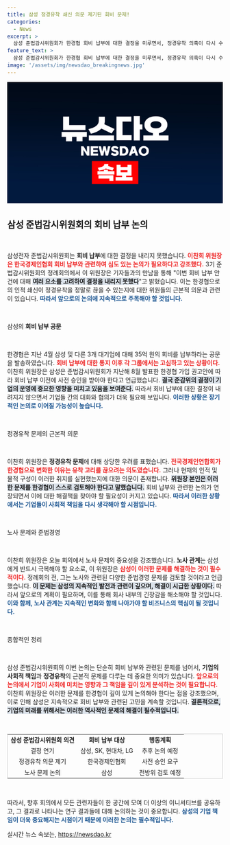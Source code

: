```yaml
---
title: 삼성 정경유착 쇄신 의문 제기된 회비 문제!
categories:
  - News
excerpt: >
  삼성 준법감시위원회가 한경협 회비 납부에 대한 결정을 미루면서, 정경유착 의혹이 다시 수면 위로 떠올랐습니다. 이찬희 위원장은 이 사안의 근본적 문제를 강조하며, 논의 장기화 가능성을 시사했습니다.
feature_text: >
  삼성 준법감시위원회가 한경협 회비 납부에 대한 결정을 미루면서, 정경유착 의혹이 다시 수면 위로 떠올랐습니다. 이찬희 위원장은 이 사안의 근본적 문제를 강조하며, 논의 장기화 가능성을 시사했습니다.
image: '/assets/img/newsdao_breakingnews.jpg'
---
```


<p><img src="/assets/img/newsdao_breakingnews.jpg" alt="ranknews 속보" /></p>

<h2 data-ke-size="size26">삼성 준법감시위원회의 회비 납부 논의</h2>

<p data-ke-size="size16">&nbsp;</p>

<p>삼성전자 준법감시위원회는 <b>회비 납부</b>에 대한 결정을 내리지 못했습니다. <b><span style="color: #ee2323;">이찬희 위원장은 한국경제인협회 회비 납부와 관련하여 심도 있는 논의가 필요하다고 강조했다.</span></b> 3기 준법감시위원회의 정례회의에서 이 위원장은 기자들과의 만남을 통해 "이번 회비 납부 안건에 대해 <b><span style="background-color: #21538527;">여러 요소를 고려하여 결정을 내리지 못했다</span></b>"고 밝혔습니다. 이는 한경협으로의 인적 쇄신이 정경유착을 정말로 끊을 수 있는지에 대한 위원들의 근본적 의문과 관련이 있습니다. <b><span style="color: #1a5490;">따라서 앞으로의 논의에 지속적으로 주목해야 할 것입니다.</span></b></p>

<p data-ke-size="size16">&nbsp;</p>

<p>삼성의 <b>회비 납부 공문</b></p>

<p data-ke-size="size16">&nbsp;</p>

<p>한경협은 지난 4월 삼성 및 다른 3개 대기업에 대해 35억 원의 회비를 납부하라는 공문을 발송하였습니다. <b><span style="color: #ee2323;">회비 납부에 대한 통지 이후 각 그룹에서는 고심하고 있는 상황이다.</span></b> 이찬희 위원장은 삼성은 준법감시위원회가 지난해 8월 발표한 한경협 가입 권고안에 따라 회비 납부 이전에 사전 승인을 받아야 한다고 언급했습니다. <b><span style="background-color: #21538527;">결국 준감위의 결정이 기업의 운영에 중요한 영향을 미치고 있음을 보여준다.</span></b> 따라서 회비 납부에 대한 결정이 내려지지 않으면서 기업들 간의 대화와 협의가 더욱 필요해 보입니다. <b><span style="color: #1a5490;">이러한 상황은 장기적인 논의로 이어질 가능성이 높습니다.</span></b></p>

<p data-ke-size="size16">&nbsp;</p>

<p>정경유착 문제의 근본적 의문 </p>

<p data-ke-size="size16">&nbsp;</p>

<p>이찬희 위원장은 <b>정경유착 문제</b>에 대해 상당한 우려를 표했습니다. <b><span style="color: #ee2323;">전국경제인연합회가 한경협으로 변화한 이유는 유착 고리를 끊으려는 의도였습니다.</span></b> 그러나 현재의 인적 및 물적 구성이 이러한 취지를 실현했는지에 대한 의문이 존재합니다. <b><span style="background-color: #21538527;">위원장 본인은 이러한 문제를 한경협이 스스로 검토해야 한다고 말했습니다.</span></b> 회비 납부와 관련한 논의가 연장되면서 이에 대한 해결책을 찾아야 할 필요성이 커지고 있습니다. <b><span style="color: #1a5490;">따라서 이러한 상황에서는 기업들이 사회적 책임을 다시 생각해야 할 시점입니다.</span></b></p>

<p data-ke-size="size16">&nbsp;</p>

<p>노사 문제와 준법경영 </p>

<p data-ke-size="size16">&nbsp;</p>

<p>이찬희 위원장은 오늘 회의에서 노사 문제의 중요성을 강조했습니다. <b>노사 관계</b>는 삼성에게 반드시 극복해야 할 요소로, 이 위원장은 <b><span style="color: #ee2323;">삼성이 이러한 문제를 해결하는 것이 필수적이다.</span></b> 정례회의 전, 그는 노사와 관련된 다양한 준법경영 문제를 검토할 것이라고 언급했습니다. <b><span style="background-color: #21538527;">이 문제는 삼성의 지속적인 발전과 관련이 깊으며, 해결이 시급한 상황이다.</span></b> 따라서 앞으로의 계획이 필요하며, 이를 통해 회사 내부의 긴장감을 해소해야 할 것입니다. <b><span style="color: #1a5490;">이와 함께, 노사 관계는 지속적인 변화와 함께 나아가야 할 비즈니스의 핵심이 될 것입니다.</span></b></p>

<p data-ke-size="size16">&nbsp;</p>

<p>종합적인 정리 </p>

<p data-ke-size="size16">&nbsp;</p>

<p>삼성 준법감시위원회의 이번 논의는 단순히 회비 납부와 관련된 문제를 넘어서, <b>기업의 사회적 책임</b>과 <b>정경유착</b>의 근본적 문제를 다루는 데 중요한 의미가 있습니다. <b><span style="color: #ee2323;">앞으로의 논의에서 기업이 사회에 미치는 영향과 그 책임을 깊이 있게 분석하는 것이 필요합니다.</span></b> 이찬희 위원장은 이러한 문제를 한경협이 깊이 있게 논의해야 한다는 점을 강조했으며, 이로 인해 삼성은 지속적으로 회비 납부와 관련된 고민을 계속할 것입니다. <b><span style="background-color: #21538527;">결론적으로, 기업의 미래를 위해서는 이러한 역사적인 문제의 해결이 필수적입니다.</span></b> </p>

<p data-ke-size="size16">&nbsp;</p>

<table style="width: 100%; border: 1px solid #ccc; border-collapse: collapse;">
  <tr>
    <td style="text-align: center; height: 17px;"><b>삼성 준법감시위원회 의견</b></td>
    <td style="text-align: center; height: 17px;"><b>회비 납부 대상</b></td>
    <td style="text-align: center; height: 17px;"><b>행동계획</b></td>
  </tr>
  <tr>
    <td style="text-align: center; height: 17px;">결정 연기</td>
    <td style="text-align: center; height: 17px;">삼성, SK, 현대차, LG</td>
    <td style="text-align: center; height: 17px;">추후 논의 예정</td>
  </tr>
  <tr>
    <td style="text-align: center; height: 17px;">정경유착 의문 제기</td>
    <td style="text-align: center; height: 17px;">한국경제인협회</td>
    <td style="text-align: center; height: 17px;">사전 승인 요구</td>
  </tr>
  <tr>
    <td style="text-align: center; height: 17px;">노사 문제 논의</td>
    <td style="text-align: center; height: 17px;">삼성</td>
    <td style="text-align: center; height: 17px;">전방위 검토 예정</td>
  </tr>
</table>

<p data-ke-size="size16">&nbsp;</p>

<p>따라서, 향후 회의에서 모든 관련자들이 한 공간에 모여 더 이상의 이니셔티브를 공유하고, 그 결과로 나타나는 연구 결과들에 대해 논의하는 것이 중요합니다. <b><span style="color: #1a5490;">삼성의 기업 책임이 더욱 중요해지는 시점이기 때문에 이러한 논의는 필수적입니다.</span></b></p>
실시간 뉴스 속보는, <a href="https://newsdao.kr" rel="dofollow">https://newsdao.kr</a>


